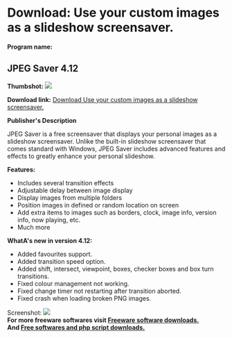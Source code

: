 # Download: Use your custom images as a slideshow screensaver.

**Program name:**

## JPEG Saver 4.12

  
**Thumbshot:** ![](http://www.freewarefiles.com/screenshot/jpegsaver_md.jpg)   
  
**Download link:** [Download Use your custom images as a slideshow screensaver.](http://freesoftwares.boysofts.com/JPEG-Saver_program_92000.html)  
  


**Publisher's Description**  
  


JPEG Saver is a free screensaver that displays your personal images as a slideshow screensaver. Unlike the built-in slideshow screensaver that comes standard with Windows, JPEG Saver includes advanced features and effects to greatly enhance your personal slideshow. 

**Features:**

  * Includes several transition effects 
  * Adjustable delay between image display 
  * Display images from multiple folders 
  * Position images in defined or random location on screen 
  * Add extra items to images such as borders, clock, image info, version info, now playing, etc. 
  * Much more 

**WhatA's new in version 4.12:**

  * Added favourites support. 
  * Added transition speed option. 
  * Added shift, intersect, viewpoint, boxes, checker boxes and box turn transitions. 
  * Fixed colour management not working. 
  * Fixed change timer not restarting after transition aborted. 
  * Fixed crash when loading broken PNG images. 

  
  
Screenshot: ![](http://www.freewarefiles.com/screenshot/jpegsaver.jpg)   
**For more freeware softwares visit [Freeware software downloads.](http://freesoftwares.boysofts.com/)**   
**And [Free softwares and php script downloads.](http://www.boysofts.com/)**
